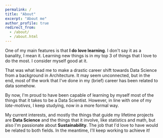 ```yaml
---
permalink: /
title: "About"
excerpt: "About me"
author_profile: true
redirect_from:
  - /about/
  - /about.html
---
```


One of my main features is that **I do love learning**. I don't say it as a banality, I mean it. Learning new things is in my top 3 of things that I love to do the most. I consider myself good at it.

That was what lead me to make a drastic career shift towards Data Science from a background in Architecture. It may seem unconnected, but in the end, most of the work that I've done in my (brief) career has been related to data somehow.

By now, I'm proud to have been capable of learning by myself most of the things that it takes to be a Data Scientist. However, in line with one of my _late-motives_, I keep studying, now in a more formal way.

My current interests, and mostly the things that guide my lifetime projects are **Data Science** and the things that it involve, like statistics and math, but also I'm passionate about **Sustainability**. The job that I'd love to have would be related to both fields. In the meantime, I'll keep working to achieve it!
